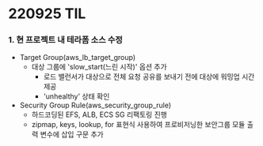 # 220925 TIL
### 1. 현 프로젝트 내 테라폼 소스 수정
* Target Group(aws_lb_target_group)
    * 대상 그룹에 'slow_start(느린 시작)' 옵션 추가
        * 로드 밸런서가 대상으로 전체 요청 공유를 보내기 전에 대상에 워밍업 시간 제공
        * 'unhealthy' 상태 확인
* Security Group Rule(aws_security_group_rule)
    * 하드코딩된 EFS, ALB, ECS SG 리팩토링 진행
    * zipmap, keys, lookup, for 표현식 사용하여 프로비저닝한 보안그룹 모듈 출력 변수에 삽입 구문 추가